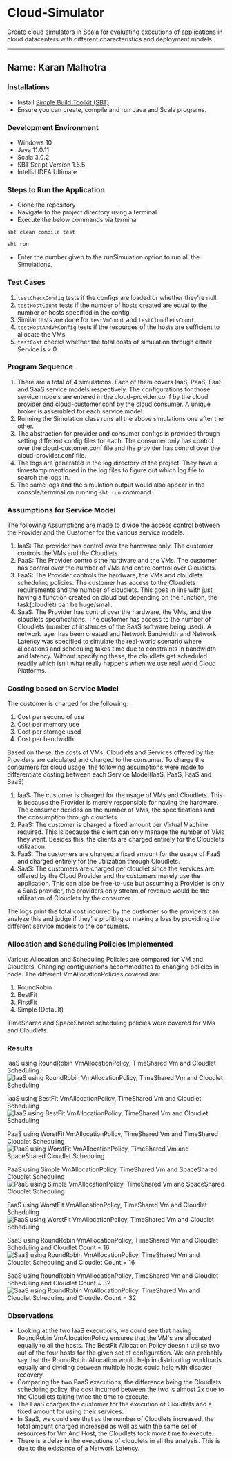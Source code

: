 # Cloud-Simulator
Create cloud simulators in Scala for evaluating executions of applications in cloud datacenters with different characteristics and deployment models.

---
Name: Karan Malhotra
---

### Installations
+ Install [Simple Build Toolkit (SBT)](https://www.scala-sbt.org/1.x/docs/index.html)
+ Ensure you can create, compile and run Java and Scala programs.

### Development Environment
+ Windows 10
+ Java 11.0.11
+ Scala 3.0.2
+ SBT Script Version 1.5.5
+ IntelliJ IDEA Ultimate

### Steps to Run the Application
+ Clone the repository
+ Navigate to the project directory using a terminal
+ Execute the below commands via terminal
```
sbt clean compile test
```
```
sbt run
```
+ Enter the number given to the runSimulation option to run all the Simulations.

### Test Cases
1. `testCheckConfig` tests if the configs are loaded or whether they're null.
2. `testHostCount` tests if the number of hosts created are equal to the number of hosts specified in the config.
3. Similar tests are done for `testVmCount` and `testCloudletsCount`.
4. `testHostAndVMConfig` tests if the resources of the hosts are sufficient to allocate the VMs.
5. `testCost` checks whether the total costs of simulation through either Service is > 0.

### Program Sequence
1. There are a total of 4 simulations. Each of them covers IaaS, PaaS, FaaS and SaaS service models respectively. The configurations for those service models are entered in the cloud-provider.conf by the cloud provider and cloud-customer.conf by the cloud consumer. A unique broker is assembled for each service model.
2.	Running the Simulation class runs all the above simulations one after the other.
3.  The abstraction for provider and consumer configs is provided through setting different config files for each. The consumer only has control over the cloud-customer.conf file and the provider has control over the cloud-provider.conf file.
4.	The logs are generated in the log directory of the project. They have a timestamp mentioned in the log files to figure out which log file to search the logs in.
5.	The same logs and the simulation output would also appear in the console/terminal on running `sbt run` command.

### Assumptions for Service Model
The following Assumptions are made to divide the access control between the Provider and the Customer for the various service models.
1. IaaS: The provider has control over the hardware only. The customer controls the VMs and the Cloudlets.
2. PaaS: The Provider controls the hardware and the VMs. The customer has control over the number of VMs and entire control over Cloudlets.
3. FaaS: The Provider controls the hardware, the VMs and cloudlets scheduling policies. The customer has access to the Cloudlets requirements and the number of cloudlets. This goes in line with just having a function created on cloud but depending on the function, the task(cloudlet) can be huge/small.
4. SaaS: The Provider has control over the hardware, the VMs, and the cloudlets specifications. The customer has access to the number of Cloudlets (number of instances of the SaaS software being used).
A network layer has been created and Network Bandwidth and Network Latency was specified to simulate the real-world scenario where allocations and scheduling takes time due to constraints in bandwidth and latency. Without specifying these, the cloudlets get scheduled readily which isn’t what 
really happens when we use real world Cloud Platforms.

### Costing based on Service Model
The customer is charged for the following:
1. Cost per second of use
2. Cost per memory use
3. Cost per storage used
4. Cost per bandwidth

Based on these, the costs of VMs, Cloudlets and Services offered by the Providers are calculated and charged to the consumer.
To charge the consumers for cloud usage, the following assumptions were made to differentiate costing between each Service Model(IaaS, PaaS, FaaS and SaaS)
1.	IaaS: The customer is charged for the usage of VMs and Cloudlets. This is because the Provider is merely responsible for having the hardware. The consumer decides on the number of VMs, the specifications and the consumption through cloudlets.
2.	PaaS: The customer is charged a fixed amount per Virtual Machine required. This is because the client can only manage the number of VMs they want. Besides this, the clients are charged entirely for the Cloudlets utilization.
3.	FaaS: The customers are charged a fixed amount for the usage of FaaS and charged entirely for the utilization through Cloudlets.
4.	SaaS: The customers are charged per cloudlet since the services are offered by the Cloud Provider and the customers merely use the application. This can also be free-to-use but assuming a Provider is only a SaaS provider, the providers only stream of revenue would be the utilization of Cloudlets by the consumer.

The logs print the total cost incurred by the customer so the providers can analyze this and judge if they’re profiting or making a loss by providing the different service models to the consumers.

### Allocation and Scheduling Policies Implemented
Various Allocation and Scheduling Policies are compared for VM and Cloudlets.
Changing configurations accommodates to changing policies in code.
The different VmAllocationPolicies covered are:
1.	RoundRobin
2.	BestFit
3.	FirstFit
4.	Simple (Default)

TimeShared and SpaceShared scheduling policies were covered for VMs and Cloudlets.

### Results
IaaS using RoundRobin VmAllocationPolicy, TimeShared Vm and Cloudlet Scheduling.
![IaaS using RoundRobin VmAllocationPolicy, TimeShared Vm and Cloudlet Scheduling](https://github.com/karanmalh0tra/Cloud-Simulator/blob/main/images/IaaS-1.png "IaaS using RoundRobin VmAllocationPolicy, TimeShared Vm and Cloudlet Scheduling.")

IaaS using BestFit VmAllocationPolicy, TimeShared Vm and Cloudlet Scheduling
![IaaS using BestFit VmAllocationPolicy, TimeShared Vm and Cloudlet Scheduling](https://github.com/karanmalh0tra/Cloud-Simulator/blob/main/images/IaaS-2.png "IaaS using BestFit VmAllocationPolicy, TimeShared Vm and Cloudlet Scheduling")

PaaS using WorstFit VmAllocationPolicy, TimeShared Vm and TimeShared Cloudlet Scheduling
![PaaS using WorstFit VmAllocationPolicy, TimeShared Vm and SpaceShared Cloudlet Scheduling](https://github.com/karanmalh0tra/Cloud-Simulator/blob/main/images/PaaS-1.png "PaaS using WorstFit VmAllocationPolicy, TimeShared Vm and SpaceShared Cloudlet Scheduling")

PaaS using Simple VmAllocationPolicy, TimeShared Vm and SpaceShared Cloudlet Scheduling
![PaaS using Simple VmAllocationPolicy, TimeShared Vm and SpaceShared Cloudlet Scheduling](https://github.com/karanmalh0tra/Cloud-Simulator/blob/main/images/PaaS-2.png "PaaS using Simple VmAllocationPolicy, TimeShared Vm and SpaceShared Cloudlet Scheduling")

FaaS using WorstFit VmAllocationPolicy, TimeShared Vm and Cloudlet Scheduling
![FaaS using WorstFit VmAllocationPolicy, TimeShared Vm and Cloudlet Scheduling](https://github.com/karanmalh0tra/Cloud-Simulator/blob/main/images/FaaS-1.png "FaaS using WorstFit VmAllocationPolicy, TimeShared Vm and Cloudlet Scheduling")

SaaS using RoundRobin VmAllocationPolicy, TimeShared Vm and Cloudlet Scheduling and Cloudlet Count = 16
![SaaS using RoundRobin VmAllocationPolicy, TimeShared Vm and Cloudlet Scheduling and Cloudlet Count = 16](https://github.com/karanmalh0tra/Cloud-Simulator/blob/main/images/SaaS-1.png "SaaS using RoundRobin VmAllocationPolicy, TimeShared Vm and Cloudlet Scheduling and Cloudlet Count = 16")

SaaS using RoundRobin VmAllocationPolicy, TimeShared Vm and Cloudlet Scheduling and Cloudlet Count = 32
![SaaS using RoundRobin VmAllocationPolicy, TimeShared Vm and Cloudlet Scheduling and Cloudlet Count = 32](https://github.com/karanmalh0tra/Cloud-Simulator/blob/main/images/SaaS-2.PNG "SaaS using RoundRobin VmAllocationPolicy, TimeShared Vm and Cloudlet Scheduling and Cloudlet Count = 32")

### Observations
- Looking at the two IaaS executions, we could see that having RoundRobin VmAllocationPolicy ensures that the VM's are allocated equally to all the hosts. The BestFit Allocation Policy doesn't utilise two out of the four hosts for the given set of configuration. We can probably say that the RoundRobin Allocation would help in distributing workloads equally and dividing between multiple hosts could help with disaster recovery.
- Comparing the two PaaS executions, the difference being the Cloudlets scheduling policy, the cost incurred between the two is almost 2x due to the Cloudlets taking twice the time to execute.
- The FaaS charges the customer for the execution of Cloudlets and a fixed amount for using their services.
- In SaaS, we could see that as the number of Cloudlets increased, the total amount charged increased as well as with the same set of resources for Vm And Host, the Cloudlets took more time to execute.
- There is a delay in the executions of cloudlets in all the analysis. This is due to the existance of a Network Latency.
